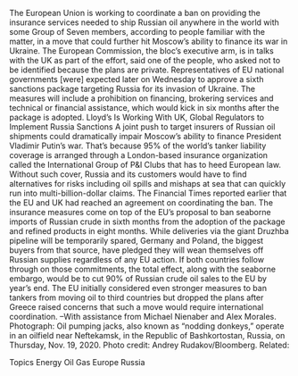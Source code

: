 The European Union is working to coordinate a ban on providing the insurance services needed to ship Russian oil anywhere in the world with some Group of Seven members, according to people familiar with the matter, in a move that could further hit Moscow’s ability to finance its war in Ukraine.
The European Commission, the bloc’s executive arm, is in talks with the UK as part of the effort, said one of the people, who asked not to be identified because the plans are private.
Representatives of EU national governments [were] expected later on Wednesday to approve a sixth sanctions package targeting Russia for its invasion of Ukraine. The measures will include a prohibition on financing, brokering services and technical or financial assistance, which would kick in six months after the package is adopted.
Lloyd’s Is Working With UK, Global Regulators to Implement Russia Sanctions
A joint push to target insurers of Russian oil shipments could dramatically impair Moscow’s ability to finance President Vladimir Putin’s war. That’s because 95% of the world’s tanker liability coverage is arranged through a London-based insurance organization called the International Group of P&I Clubs that has to heed European law.
Without such cover, Russia and its customers would have to find alternatives for risks including oil spills and mishaps at sea that can quickly run into multi-billion-dollar claims.
The Financial Times reported earlier that the EU and UK had reached an agreement on coordinating the ban.
The insurance measures come on top of the EU’s proposal to ban seaborne imports of Russian crude in sixth months from the adoption of the package and refined products in eight months. While deliveries via the giant Druzhba pipeline will be temporarily spared, Germany and Poland, the biggest buyers from that source, have pledged they will wean themselves off Russian supplies regardless of any EU action.
If both countries follow through on those commitments, the total effect, along with the seaborne embargo, would be to cut 90% of Russian crude oil sales to the EU by year’s end.
The EU initially considered even stronger measures to ban tankers from moving oil to third countries but dropped the plans after Greece raised concerns that such a move would require international coordination.
–With assistance from Michael Nienaber and Alex Morales.
Photograph: Oil pumping jacks, also known as “nodding donkeys,” operate in an oilfield near Neftekamsk, in the Republic of Bashkortostan, Russia, on Thursday, Nov. 19, 2020. Photo credit: Andrey Rudakov/Bloomberg.
Related:

Topics
Energy
Oil Gas
Europe
Russia
